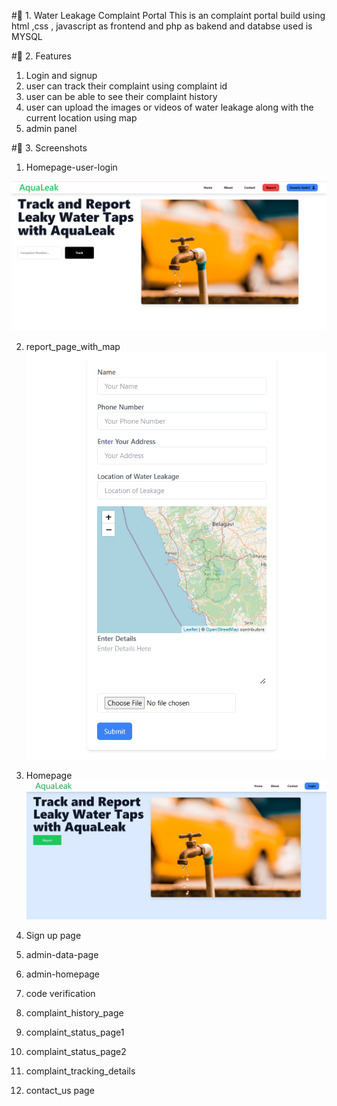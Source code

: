 #🚀 1. Water Leakage Complaint Portal 
This is an complaint portal build using html ,css , javascript as frontend and php as bakend and databse used is MYSQL

#🚀 2. Features
1.  Login and signup
2.  user can track their complaint using complaint id
3.  user can be able to see their complaint history
4.  user can upload the images or videos of water leakage along with the current location using map
5.  admin panel

#🚀 3. Screenshots
1.  Homepage-user-login

![Homepage-user-login](https://github.com/Hussain-Saabri/AquaLeak/blob/281851dd1c167eada2fd548d75aa1767d06f10bc/Screenshots/Homepage-user-login.png)

2.  report_page_with_map
![report_page_with_map](https://github.com/Hussain-Saabri/AquaLeak/blob/281851dd1c167eada2fd548d75aa1767d06f10bc/Screenshots/report_page_with_map.png)

3.  Homepage
![Homepage](https://github.com/Hussain-Saabri/AquaLeak/blob/281851dd1c167eada2fd548d75aa1767d06f10bc/Screenshots/Homepage.png)
4.  Sign up page

6.  admin-data-page
7.  admin-homepage
8.  code verification
9.  complaint_history_page
10.  complaint_status_page1
11.  complaint_status_page2
12.  complaint_tracking_details
13.  contact_us page

